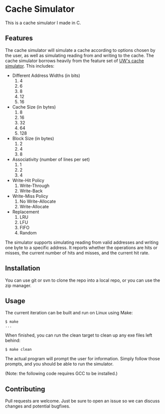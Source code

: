 # Cache Simulator

This is a cache simulator I made in C.

## Features

The cache simulator will simulate a cache according to options chosen by the user,
as well as simulating reading from and writing to the cache. The cache simulator
borrows heavily from the feature set of [UW's cache simulator](!https://courses.cs.washington.edu/courses/cse351/cachesim/). This includes:

* Different Address Widths (in bits)
    1. 4
    2. 6
    3. 8
    4. 12
    5. 16
* Cache Size (in bytes)
    1. 8
    2. 16
    3. 32
    4. 64
    5. 128
* Block Size (in bytes)
    1. 2
    2. 4
    3. 8
* Associativity (number of lines per set)
    1. 1
    2. 2
    3. 4
* Write-Hit Policy
    1. Write-Through
    2. Write-Back
* Write-Miss Policy
    1. No Write-Allocate
    2. Write-Allocate
* Replacement
    1. LRU
    2. LFU
    3. FIFO
    4. Random

The simulator supports simulating reading from valid addresses and writing one byte
to a specific address. It reports whether the operations are hits or misses, the
current number of hits and misses, and the current hit rate.

## Installation
You can use git or svn to clone the repo into a local repo, or you can use the zip manager.

## Usage
The current iteration can be built and run on Linux using Make:
```
$ make
...
```
When finished, you can run the clean target to clean up any exe files left behind:
```
$ make clean
```
The actual program will prompt the user for information. Simply follow those prompts,
and you should be able to run the simulator.

(Note: the following code requires GCC to be installed.)

## Contributing
Pull requests are welcome. Just be sure to open an issue so we can discuss changes and
potential bugfixes.

